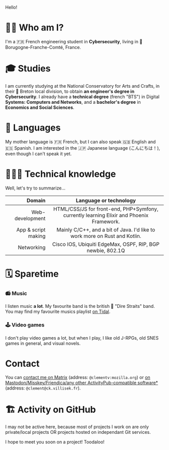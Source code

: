 Hello! 

# 👨‍💻 Who am I?

I'm a 🇫🇷 French engineering student in **Cybersecurity**, living in 🏴󠁦󠁲󠁢󠁦󠁣󠁿 Borugogne-Franche-Comté, France. 

# 🎓 Studies

I am currently studying at the National Conservatory for Arts and Crafts, in their 🏴󠁦󠁲󠁢󠁲󠁥󠁿 Breton local division, to obtain **an engineer's degree in Cybersecurity**.
I already have a **technical degree** (french "BTS") in Digital **Systems: Computers and Networks**, and a **bachelor's degree** in **Economics and Social Sciences**.

# 💬 Languages

My mother language is 🇫🇷 French, but I can also speak 🇬🇧 English and 🇪🇸 Spanish. I am interested in the 🇯🇵 Japanese language (こんにちは！), even though I can't speak it yet. 

# 👨🏼‍💻 Technical knowledge

Well, let's try to summarize...

| Domain               | Language or technology      |
| --------------------:|:-------------:|
| Web-development      | HTML/CSS/JS for front-end, PHP+Symfony, currently learning Elixir and Phoenix Framework.|
| App & script making  | Mainly C/C++, and a bit of Java. I'd like to work more on Rust and Kotlin. |
| Networking           | Cisco IOS, Ubiquiti EdgeMax, OSPF, RIP, BGP newbie, 802.1Q |


# 🗓️ Sparetime
###  📻 Music

I listen music **a lot**. My favourite band is the british 🎸 "Dire Straits" band.
You may find my favourite musics playlist [on Tidal](https://tidal.com/browse/playlist/33a37fc8-537d-4e5a-9f2c-dd0e1bf089f2). 

### 🕹️ Video games

I don't play video games a lot, but when I play, I like old J-RPGs, old SNES games in general, and visual novels. 

# Contact

You can [contact me on Matrix](https://matrix.to/#/@clementv:mozilla.org) (address: `@clementv:mozilla.org`) or [on Mastodon/Misskey/Friendica/any other ActivityPub-compatible software\*](https://ck.villisek.fr/@clement) (address: `@clement@ck.villisek.fr`).

# 🏗️ Activity on GitHub

I may not be active here, because most of projects I work on are only private/local projects OR projects hosted on independant Git services. 

I hope to meet you soon on a project! Toodaloo!
